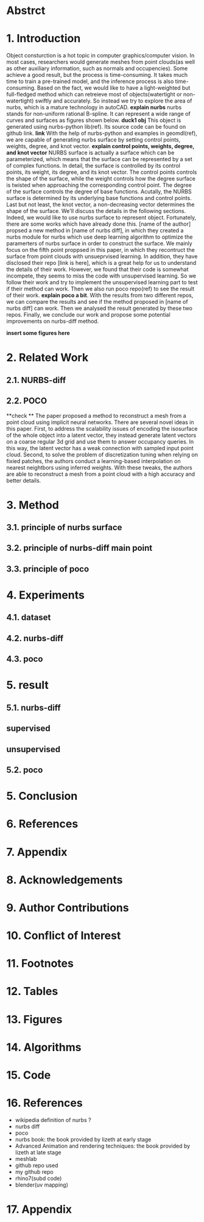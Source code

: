 <!-- master thesis draft -->
# Abstrct

# 1. Introduction

Object consturction is a hot topic in computer graphics/computer vision. In most cases, researchers would generate meshes from point clouds(as well as other auxiliary information, such as normals and occupencies). Some achieve a good result, but the process is time-consuming. It takes much time to train a pre-trained model, and the inference process is also time-consuming. Based on the fact, we would like to have a light-weighted but full-fledged method which can retreieve most of objects(watertight or non-watertight) swiftly and accurately. So instead we try to explore the area of nurbs, which is a mature technology in autoCAD. 
**explain nurbs**
nurbs stands for non-uniform rational B-spline. It can represent a wide range of curves and surfaces as figures shown below. **duck1 obj**
This object is generated using nurbs-python lib(ref). Its source code can be found on github link. **link** With the help of nurbs-python and examples in geomdl(ref), we are capable of generating nurbs surface by setting control points, weights, degree, and knot vector. **explain control points, weights, degree, and knot vector**
NURBS surface is actually a surface which can be parameterized, which means that the surface can be represented by a set of complex functions. In detail, the surface is controlled by its control points, its weight, its degree, and its knot vector. The control points controls the shape of the surface, while the weight controls how the degree surface is twisted when approaching the corresponding control point. The degree of the surface controls the degree of base functions. Acutally, the NURBS surface is determined by its underlying base functions and control points. Last but not least, the knot vector, a non-decreasing vector determines the shape of the surface. We'll discuss the details in the following sections. Indeed, we would like to use nurbs surface to represent object. Fortunately, there are some works which have already done this. [name of the author] propsed a new method in [name of  nurbs diff], in which they created a nurbs module for nurbs which use deep learning algorithm to optimize the paramerters of nurbs surface in order to construct the surface. We mainly focus on the fifth point proppsed in this paper, in which they recontruct the surface from point clouds with unsueprvised learning. In addition, they have disclosed their repo [link is here], which is a great help for us to understand the details of their work. However, we found that their code is somewhat incompete, they seems to miss the code with unsupervised learning. So we follow their work and try to implement the unsupervised learning part to test if their method can work.  Then we also run poco repo(ref) to see the result of their work. **explain poco a bit**. With the results from two different repos, we can compare the results and see if the method proposed in [name of  nurbs diff] can work. Then we analysed the result generated by these two repos. Finally, we conclude our work and propose some potential improvements on nurbs-diff method.

**insert some figures here**




# 2. Related Work

## 2.1. NURBS-diff

## 2.2. POCO
**check **
The paper proposed a method to reconstruct a mesh from a point cloud using implicit neural networks. There are several novel ideas in this paper. First, to address the scalability issues of encoding the isosurface of the whole object into a latent vector, they instead generate latent vectors on a coarse regular 3d grid and use them to answer occupancy queries. In this way, the latent vector has a weak connection with sampled input point cloud.  Second, to solve the problem of discretization tuning when relying on fixied patches, the authors conduct a learning-based interpolation on nearest neightbors using inferred weights. With these tweaks, the authors are able to reconstruct a mesh from a point cloud with a high accuracy and better details.


# 3. Method

## 3.1. principle of nurbs surface

## 3.2. **principle of nurbs-diff  main point**

## 3.3. **principle of poco**

# 4. Experiments

## 4.1. dataset

## 4.2. **nurbs-diff**

## 4.3. **poco**

# 5. result

## 5.1. **nurbs-diff**
## supervised
## unsupervised

## 5.2. **poco**

# 5. Conclusion

# 6. References

# 7. Appendix

# 8. Acknowledgements

# 9. Author Contributions

# 10. Conflict of Interest

# 11. Footnotes

# 12. Tables

# 13. Figures

# 14. Algorithms

# 15. Code

# 16. References

- wikipedia definition of nurbs ?
- nurbs diff
- poco
- nurbs book: the book provided by lizeth at early stage
- Advanced Animation and rendering techniques: the book provided by lizeth at late stage
- meshlab
- github repo used
- my github repo
- rhino7(subd code)
- blender(uv mapping)

# 17. Appendix
